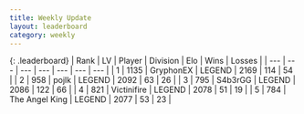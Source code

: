 ```yaml
---
title: Weekly Update
layout: leaderboard
category: weekly
---
```


{: .leaderboard}
| Rank | LV | Player | Division | Elo | Wins | Losses |
| --- | --- | --- | --- | --- | --- | --- |
| <span data-change="0">1</span> | 1135 | <span title="ID: 315148">GryphonEX</span> | LEGEND | <span data-change="158">2169</span> | <span data-change="84">114</span> | <span data-change="40">54</span> |
| <span data-change="3">2</span> | 958 | <span title="ID: 4783">pojlk</span> | LEGEND | <span data-change="153">2092</span> | <span data-change="50">63</span> | <span data-change="21">26</span> |
| <span data-change="27">3</span> | 795 | <span title="ID: 166888">S4b3rGG</span> | LEGEND | <span data-change="284">2086</span> | <span data-change="112">122</span> | <span data-change="61">66</span> |
| <span data-change="13">4</span> | 821 | <span title="ID: 112242">Victinifire</span> | LEGEND | <span data-change="236">2078</span> | <span data-change="48">51</span> | <span data-change="18">19</span> |
| <span data-change="2">5</span> | 784 | <span title="ID: 547162">The Angel King</span> | LEGEND | <span data-change="169">2077</span> | <span data-change="30">53</span> | <span data-change="9">23</span> |
